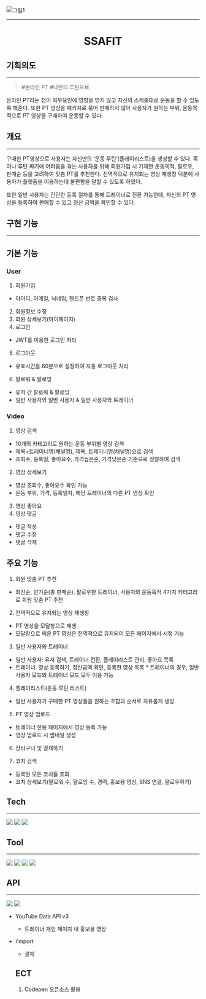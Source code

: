 ![그림1](https://user-images.githubusercontent.com/110139421/208946150-485d6973-cc79-4e2d-bcba-cd30af127b6e.png)

---

# <center>SSAFIT</center>

## 기획의도

---

> \#온라인 PT \#나만의 루틴으로

온라인 PT라는 점이 외부요인에 영향을 받지 않고 자신의 스케줄대로 운동을 할 수 있도록 해준다. 또한 PT 영상을 패키지로 묶어 판매하지 않아 사용자가 원하는 부위, 운동목적으로 PT 영상을 구매하여 운동할 수 있다.

## 개요

---

구매한 PT영상으로 사용자는 자신만의 ‘운동 루틴’(플레이리스트)을 생성할 수 있다. 혹여나 루틴 짜기에 어려움을 겪는 사용자를 위해 회원가입 시 기재한 운동목적, 팔로우, 판매순 등을 고려하여 맞춤 PT를 추천한다. 전역적으로 유지되는 영상 재생창 덕분에 사용자가 플랫폼을 이용하는데 불편함을 덜할 수 있도록 하였다.

또한 일반 사용자는 간단한 등록 절차를 통해 트레이너로 전환 가능한데, 자신의 PT 영상을 등록하여 판매할 수 있고 정산 금액을 확인할 수 있다.

## 구현 기능

---

## 기본 기능

### User

1. 회원가입

- 아이디, 이메일, 닉네임, 핸드폰 번호 중복 검사

2. 회원정보 수정
3. 회원 상세보기(마이페이지)
4. 로그인

- JWT를 이용한 로그인 처리

5. 로그아웃

- 유효시간을 60분으로 설정하여 자동 로그아웃 처리

6. 팔로워 & 팔로잉

- 유저 간 팔로워 & 팔로잉
- 일반 사용자와 일반 사용자 & 일반 사용자와 트레이너

### Video

1. 영상 검색

- 10개의 카테고리로 원하는 운동 부위별 영상 검색
- 제목+트레이너명(채널명), 제목, 트레이너명(채널명)으로 검색
- 조회수, 등록일, 좋아요수, 가격높은순, 가격낮은순 기준으로 정렬하여 검색

2. 영상 상세보기

- 영상 조회수, 좋아요수 확인 가능
- 운동 부위, 가격, 등록일자, 해당 트레이너의 다른 PT 영상 확인

3. 영상 좋아요
4. 영상 댓글

- 댓글 작성
- 댓글 수정
- 댓글 삭제

## 주요 기능

1. 회원 맞춤 PT 추천

- 최신순, 인기순(총 판매순), 팔로우한 트레이너, 사용자의 운동목적 4가지 카테고리로 회원 맞춤 PT 추천

2. 전역적으로 유지되는 영상 재생창

- PT 영상을 모달창으로 재생
- 모달창으로 띄운 PT 영상은 전역적으로 유지되어 모든 페이지에서 시청 가능

3. 일반 사용자와 트레이너

- 일반 사용자: 유저 검색, 트레이너 전환, 플레이리스트 관리, 좋아요 목록
- 트레이너: 영상 등록하기, 정산금액 확인, 등록한 영상 목록 \* 트레이너의 경우, 일반 사용자 모드와 트레이너 모드 모두 이용 가능

4. 플레이리스트(운동 루틴 리스트)

- 일반 사용자가 구매한 PT 영상들을 원하는 조합과 순서로 자유롭게 생성

5. PT 영상 업로드

- 트레이너 전용 페이지에서 영상 등록 가능
- 영상 업로드 시 썸네일 생성

6. 장바구니 및 결제하기

7. 코치 검색

- 등록된 모든 코치들 조회
- 코치 상세보기(팔로워 수, 팔로잉 수, 경력, 홍보용 영상, SNS 연결, 팔로우하기)

## Tech

---

<img src="https://img.shields.io/badge/SPRING BOOT-6DB33F?style=flat-square&logo=springboot&logoColor=white"/>
<img src="https://img.shields.io/badge/VUEJS-black?style=flat-square&logo=vue.js&logoColor=4FC08D"/>
<img src="https://img.shields.io/badge/MYSQL-4479A1?style=flat-square&logo=mysql&logoColor=white"/>

## Tool

---

<img src="https://img.shields.io/badge/GIT-F05032?style=flat-square&logo=git&logoColor=white"/>
<img src="https://img.shields.io/badge/GITHUB-181717?style=flat-square&logo=github&logoColor=white"/>
<img src="https://img.shields.io/badge/NOTION-000000?style=flat-square&logo=notion&logoColor=white"/>
<img src="https://img.shields.io/badge/MATTERMOST-0058CC?style=flat-square&logo=mattermost&logoColor=white"/>

## API

---

<img src="https://img.shields.io/badge/YOUTUBE-FF0000?style=flat-square&logo=youtube&logoColor=white"/>
<img src="https://img.shields.io/badge/i'mport-1890ff?style=flat-square&logo=i'mport&logoColor=white"/>

- YouTube Data API v3
  - 트레이너 개인 페이지 내 홍보용 영상
- i'mport

  - 결제

  ## ECT

  1. Codepen 오픈소스 활용
